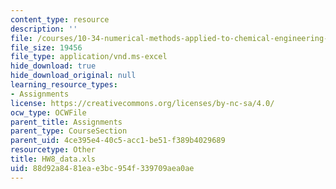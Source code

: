 ```yaml
---
content_type: resource
description: ''
file: /courses/10-34-numerical-methods-applied-to-chemical-engineering-fall-2015/88d92a8481eae3bc954f339709aea0ae_HW8_data.xls
file_size: 19456
file_type: application/vnd.ms-excel
hide_download: true
hide_download_original: null
learning_resource_types:
- Assignments
license: https://creativecommons.org/licenses/by-nc-sa/4.0/
ocw_type: OCWFile
parent_title: Assignments
parent_type: CourseSection
parent_uid: 4ce395e4-40c5-acc1-be51-f389b4029689
resourcetype: Other
title: HW8_data.xls
uid: 88d92a84-81ea-e3bc-954f-339709aea0ae
---
```

